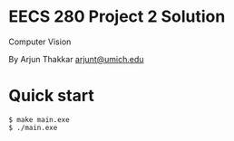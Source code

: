 EECS 280 Project 2 Solution
==========================
Computer Vision

By Arjun Thakkar <arjunt@umich.edu>

# Quick start
```console
$ make main.exe
$ ./main.exe
```
